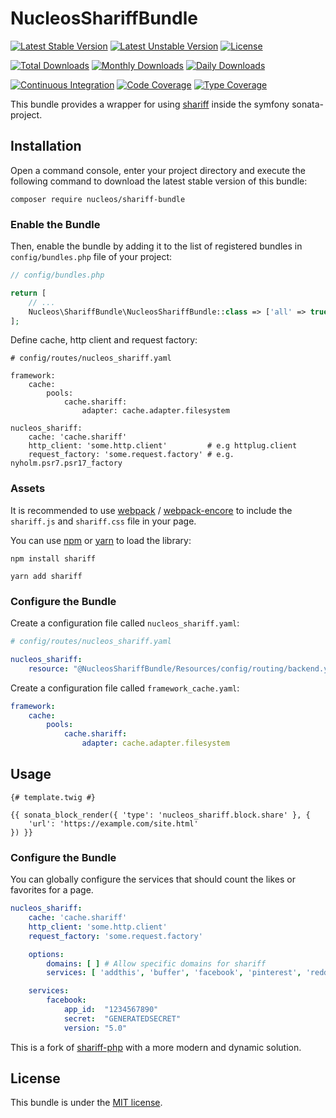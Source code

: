 NucleosShariffBundle
====================
[![Latest Stable Version](https://poser.pugx.org/nucleos/shariff-bundle/v/stable)](https://packagist.org/packages/nucleos/shariff-bundle)
[![Latest Unstable Version](https://poser.pugx.org/nucleos/shariff-bundle/v/unstable)](https://packagist.org/packages/nucleos/shariff-bundle)
[![License](https://poser.pugx.org/nucleos/shariff-bundle/license)](https://packagist.org/packages/nucleos/shariff-bundle)

[![Total Downloads](https://poser.pugx.org/nucleos/shariff-bundle/downloads)](https://packagist.org/packages/nucleos/shariff-bundle)
[![Monthly Downloads](https://poser.pugx.org/nucleos/shariff-bundle/d/monthly)](https://packagist.org/packages/nucleos/shariff-bundle)
[![Daily Downloads](https://poser.pugx.org/nucleos/shariff-bundle/d/daily)](https://packagist.org/packages/nucleos/shariff-bundle)

[![Continuous Integration](https://github.com/nucleos/NucleosShariffBundle/workflows/Continuous%20Integration/badge.svg)](https://github.com/nucleos/NucleosShariffBundle/actions?query=workflow%3A"Continuous+Integration"+branch%3Amain)
[![Code Coverage](https://codecov.io/gh/nucleos/NucleosShariffBundle/branch/main/graph/badge.svg)](https://codecov.io/gh/nucleos/NucleosShariffBundle)
[![Type Coverage](https://shepherd.dev/github/nucleos/NucleosShariffBundle/coverage.svg)](https://shepherd.dev/github/nucleos/NucleosShariffBundle)

This bundle provides a wrapper for using [shariff] inside the symfony sonata-project.

## Installation

Open a command console, enter your project directory and execute the following command to download the latest stable version of this bundle:

```
composer require nucleos/shariff-bundle
```

### Enable the Bundle

Then, enable the bundle by adding it to the list of registered bundles in `config/bundles.php` file of your project:

```php
// config/bundles.php

return [
    // ...
    Nucleos\ShariffBundle\NucleosShariffBundle::class => ['all' => true],
];
```

Define cache, http client and request factory:

```
# config/routes/nucleos_shariff.yaml

framework:
    cache:
        pools:
            cache.shariff:
                adapter: cache.adapter.filesystem

nucleos_shariff:
    cache: 'cache.shariff'
    http_client: 'some.http.client'         # e.g httplug.client
    request_factory: 'some.request.factory' # e.g. nyholm.psr7.psr17_factory
```

### Assets

It is recommended to use [webpack](https://webpack.js.org/) / [webpack-encore](https://github.com/symfony/webpack-encore)
to include the `shariff.js` and `shariff.css` file in your page.

You can use [npm](https://www.npmjs.com/) or [yarn](https://yarnpkg.com/) to load the library:

```
npm install shariff
```

```
yarn add shariff
```

### Configure the Bundle

Create a configuration file called `nucleos_shariff.yaml`:

```yaml
# config/routes/nucleos_shariff.yaml

nucleos_shariff:
    resource: "@NucleosShariffBundle/Resources/config/routing/backend.yml"
```

Create a configuration file called `framework_cache.yaml`:

```yaml
framework:
    cache:
        pools:
            cache.shariff:
                adapter: cache.adapter.filesystem

```

## Usage

```twig
{# template.twig #}

{{ sonata_block_render({ 'type': 'nucleos_shariff.block.share' }, {
    'url': 'https://example.com/site.html'
}) }}
```

### Configure the Bundle

You can globally configure the services that should count the likes or favorites for a page.

```yaml
nucleos_shariff:
    cache: 'cache.shariff'
    http_client: 'some.http.client'
    request_factory: 'some.request.factory'

    options:
        domains: [ ] # Allow specific domains for shariff
        services: [ 'addthis', 'buffer', 'facebook', 'pinterest', 'reddit', 'stumbleupon', 'vk', 'xing' ]

    services:
        facebook:
            app_id:  "1234567890"
            secret:  "GENERATEDSECRET"
            version: "5.0"
```

This is a fork of [shariff-php] with a more modern and dynamic solution.

## License

This bundle is under the [MIT license](LICENSE.md).

[shariff]: https://github.com/heiseonline/shariff
[shariff-php]: https://github.com/heiseonline/shariff-backend-php
